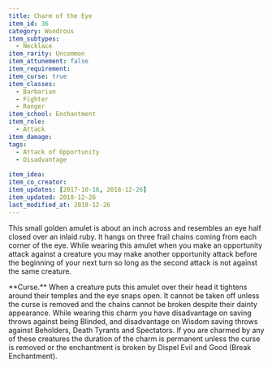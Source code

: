 ```yaml
---
title: Charm of the Eye
item_id: 36
category: Wondrous
item_subtypes:
  - Necklace
item_rarity: Uncommon
item_attunement: false
item_requirement:
item_curse: true
item_classes:
  - Barbarian
  - Fighter
  - Ranger
item_school: Enchantment
item_role:
  - Attack
item_damage:
tags:
  - Attack of Opportunity
  - Disadvantage
  
item_idea:
item_co_creator:
item_updates: [2017-10-16, 2018-12-26]
item_updated: 2018-12-26
last_modified_at: 2018-12-26
---
```


This small golden amulet is about an inch across and resembles an eye half closed over an inlaid ruby. It hangs on three frail chains coming from each corner of the eye. While wearing this amulet when you make an opportunity attack against a creature you may make another opportunity attack before the beginning of your next turn so long as the second attack is not against the same creature.

<!--excerpt-->
<div class="curse">
**Curse.** When a creature puts this amulet over their head it tightens around their temples and the eye snaps open. It cannot be taken off unless the curse is removed and the chains cannot be broken despite their dainty appearance.
While wearing this charm you have disadvantage on saving throws against being Blinded, and disadvantage on Wisdom saving throws against Beholders, Death Tyrants and Spectators. If you are charmed by any of these creatures the duration of the charm is permanent unless the curse is removed or the enchantment is broken by <magic-spell>Dispel Evil and Good</magic-spell> (Break Enchantment).
</div>
